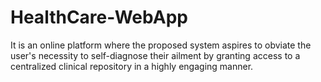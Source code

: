 # HealthCare-WebApp
It is an online platform where the proposed system aspires to obviate the user's necessity to self-diagnose their ailment by granting access to a centralized clinical repository in a highly engaging manner.
